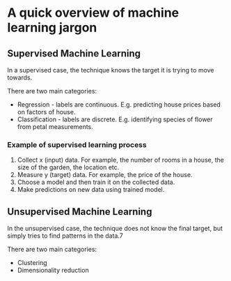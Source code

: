 # A quick overview of machine learning jargon

## Supervised Machine Learning

In a supervised case, the technique knows the target it is trying to move towards.

There are two main categories:
 * Regression - labels are continuous. E.g. predicting house prices based on factors of house.
 * Classification - labels are discrete. E.g. identifying species of flower from petal measurements.

### Example of supervised learning process

 1. Collect x (input) data. For example, the number of rooms in a house, the size of the garden, the location etc.
 2. Measure y (target) data. For example, the price of the house.
 3. Choose a model and then train it on the collected data.
 4. Make predictions on new data using trained model.

## Unsupervised Machine Learning

In the unsupervised case, the technique does not know the final target, but simply tries to find patterns in the data.7

There are two main categories:
 * Clustering
 * Dimensionality reduction


